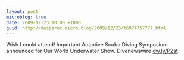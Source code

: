 ```yaml
---
layout: post
microblog: true
date: 2009-12-23 10:00 +1000
guid: http://desparoz.micro.blog/2009/12/23/t6974757777.html
---
```

Wish I could attend! Important Adaptive Scuba Diving Symposium announced for Our World Underwater Show. Divenewswire [ow.ly/P2st](http://ow.ly/P2st)
